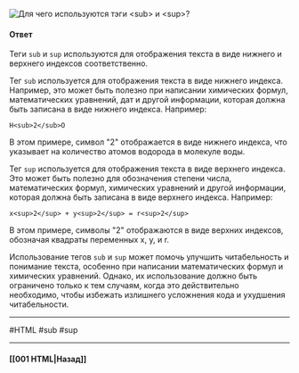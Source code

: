 ![Для чего используются тэги `<sub>` и `<sup>`?](https://youtu.be/VYQl2GhbCUs?t=491)

#### Ответ

Теги `sub` и `sup` используются для отображения текста в виде нижнего и верхнего индексов соответственно.

Тег `sub` используется для отображения текста в виде нижнего индекса. Например, это может быть полезно при написании химических формул, математических уравнений, дат и другой информации, которая должна быть записана в виде нижнего индекса. Например:

```
H<sub>2</sub>O
```

В этом примере, символ "2" отображается в виде нижнего индекса, что указывает на количество атомов водорода в молекуле воды.

Тег `sup` используется для отображения текста в виде верхнего индекса. Это может быть полезно для обозначения степени числа, математических формул, химических уравнений и другой информации, которая должна быть записана в виде верхнего индекса. Например:

```
x<sup>2</sup> + y<sup>2</sup> = r<sup>2</sup>
```

В этом примере, символы "2" отображаются в виде верхних индексов, обозначая квадраты переменных x, y, и r.

Использование тегов `sub` и `sup` может помочь улучшить читабельность и понимание текста, особенно при написании математических формул и химических уравнений. Однако, их использование должно быть ограничено только к тем случаям, когда это действительно необходимо, чтобы избежать излишнего усложнения кода и ухудшения читабельности.

___
#HTML #sub #sup

___

#### [[001 HTML|Назад]]
